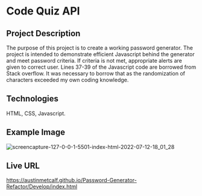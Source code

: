 # Code Quiz API

## Project Description
The purpose of this project is to create a working password generator.  The project is intended to demonstrate efficient Javascript behind the generator and meet password criteria.  If criteria is not met, appropriate alerts are given to correct user.  Lines 37-39 of the Javascript code are borrowed from Stack overflow.  It was necessary to borrow that as the randomization of characters exceeded my own coding knowledge. 

## Technologies
HTML, CSS, Javascript.

## Example Image

![screencapture-127-0-0-1-5501-index-html-2022-07-12-18_01_28](https://user-images.githubusercontent.com/107006987/178618456-6bd4730d-b809-4737-8102-097c9ddb7e00.png)

## Live URL
https://austinmetcalf.github.io/Password-Generator-Refactor/Develop/index.html
